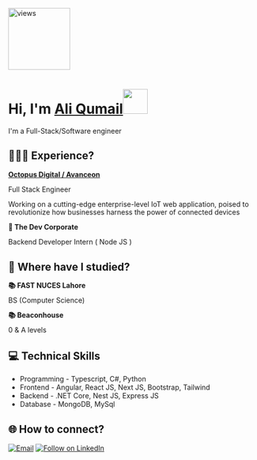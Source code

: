 <a href="https://github.com/aliqumail"><img alt="views" title="Github views" src="https://komarev.com/ghpvc/?username=aliqumail&style=flat-square" width="125"/></a>

<h1 align="left">Hi, I'm <a href="https://www.linkedin.com/in/saqibama/">Ali Qumail</a><img src="https://media.giphy.com/media/hvRJCLFzcasrR4ia7z/giphy.gif" width="50" /></h1>

I'm a Full-Stack/Software engineer

## 🧑🏽‍💻 Experience?

<div style="line-height: 1.15">
    <b><a href="#" target="_blank">Octopus Digital / Avanceon</a></b>
    <p>Full Stack Engineer</p>
    <p> Working on a cutting-edge enterprise-level IoT web application, poised to revolutionize how businesses harness the power of connected devices</p>
</div>

<div style="line-height: 1.15">
    <b>🧬 The Dev Corporate </b> 
    <p> Backend Developer Intern ( Node JS ) </p>
</div>

## 📘 Where have I studied?

<div style="line-height: 1.15">
    <b>📚 FAST NUCES Lahore</b>
    <p>BS (Computer Science)</p>
</div>

<div style="line-height: 1.15">
    <b>📚 Beaconhouse </b>
    <p> 0 & A levels </p>
</div>


## 💻 Technical Skills

- Programming - Typescript, C#, Python 
- Frontend - Angular, React JS, Next JS, Bootstrap, Tailwind
- Backend - .NET Core, Nest JS, Express JS
- Database - MongoDB, MySql 

<h2 align="left">🌐 How to connect?</h2>
<p align="left">
  <a href="mailto:aliqumail8@gmail.com"><img title="Email" src="https://img.shields.io/badge/Gmail-D14836?style=for-the-badge&logo=gmail&logoColor=white"/></a>
  <a href="https://www.linkedin.com/in/ali-qumail-4b77601a8//"><img title="Follow on LinkedIn" src="https://img.shields.io/badge/LinkedIn-0077B5?style=for-the-badge&logo=linkedin&logoColor=white"/></a>
  
</p>
